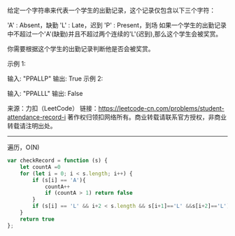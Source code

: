 给定一个字符串来代表一个学生的出勤记录，这个记录仅包含以下三个字符：

'A' : Absent，缺勤
'L' : Late，迟到
'P' : Present，到场
如果一个学生的出勤记录中不超过一个'A'(缺勤)并且不超过两个连续的'L'(迟到),那么这个学生会被奖赏。

你需要根据这个学生的出勤记录判断他是否会被奖赏。

示例 1:

输入: "PPALLP"
输出: True
示例 2:

输入: "PPALLL"
输出: False

来源：力扣（LeetCode）
链接：https://leetcode-cn.com/problems/student-attendance-record-i
著作权归领扣网络所有。商业转载请联系官方授权，非商业转载请注明出处。

---

遍历，O(N)

```javascript
var checkRecord = function (s) {
    let countA =0
    for (let i = 0; i < s.length; i++) {
        if (s[i] == 'A'){
            countA++
            if (countA > 1) return false
        }
        if (s[i] == 'L' && i+2 < s.length && s[i+1]=='L' &&s[i+2]=='L') return false
    }
    return true
};
```